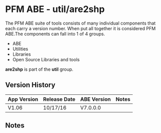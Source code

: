 # PFM ABE - util/are2shp

The PFM ABE suite of tools consists of many individual components that each carry a version number.  When put all together it is considered PFM ABE.The components can fall into 1 of 4 groups.
- ABE
- Utilities
- Libraries
- Open Source Libraries and tools

**are2shp** is part of the **util** group.

## Version History

|App Version|Release Date|ABE Version|Notes|
|-------|------------|-----|---|
|V1.06|10/17/16|V7.0.0.0|  |

## Notes
